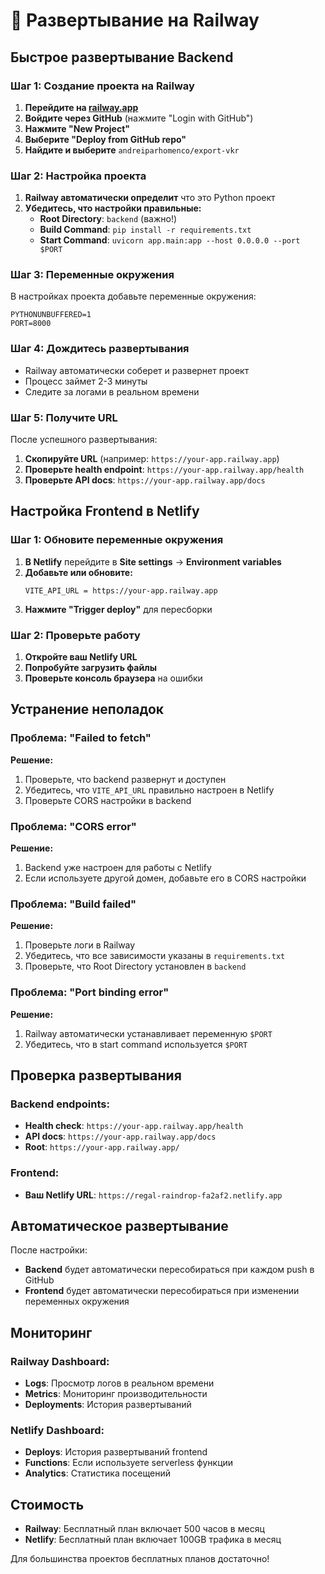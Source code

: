 # 🚀 Развертывание на Railway

## Быстрое развертывание Backend

### Шаг 1: Создание проекта на Railway

1. **Перейдите на [railway.app](https://railway.app)**
2. **Войдите через GitHub** (нажмите "Login with GitHub")
3. **Нажмите "New Project"**
4. **Выберите "Deploy from GitHub repo"**
5. **Найдите и выберите** `andreiparhomenco/export-vkr`

### Шаг 2: Настройка проекта

1. **Railway автоматически определит** что это Python проект
2. **Убедитесь, что настройки правильные:**
   - **Root Directory**: `backend` (важно!)
   - **Build Command**: `pip install -r requirements.txt`
   - **Start Command**: `uvicorn app.main:app --host 0.0.0.0 --port $PORT`

### Шаг 3: Переменные окружения

В настройках проекта добавьте переменные окружения:
```
PYTHONUNBUFFERED=1
PORT=8000
```

### Шаг 4: Дождитесь развертывания

- Railway автоматически соберет и развернет проект
- Процесс займет 2-3 минуты
- Следите за логами в реальном времени

### Шаг 5: Получите URL

После успешного развертывания:
1. **Скопируйте URL** (например: `https://your-app.railway.app`)
2. **Проверьте health endpoint**: `https://your-app.railway.app/health`
3. **Проверьте API docs**: `https://your-app.railway.app/docs`

## Настройка Frontend в Netlify

### Шаг 1: Обновите переменные окружения

1. **В Netlify** перейдите в **Site settings** → **Environment variables**
2. **Добавьте или обновите:**
   ```
   VITE_API_URL = https://your-app.railway.app
   ```
3. **Нажмите "Trigger deploy"** для пересборки

### Шаг 2: Проверьте работу

1. **Откройте ваш Netlify URL**
2. **Попробуйте загрузить файлы**
3. **Проверьте консоль браузера** на ошибки

## Устранение неполадок

### Проблема: "Failed to fetch"
**Решение:**
1. Проверьте, что backend развернут и доступен
2. Убедитесь, что `VITE_API_URL` правильно настроен в Netlify
3. Проверьте CORS настройки в backend

### Проблема: "CORS error"
**Решение:**
1. Backend уже настроен для работы с Netlify
2. Если используете другой домен, добавьте его в CORS настройки

### Проблема: "Build failed"
**Решение:**
1. Проверьте логи в Railway
2. Убедитесь, что все зависимости указаны в `requirements.txt`
3. Проверьте, что Root Directory установлен в `backend`

### Проблема: "Port binding error"
**Решение:**
1. Railway автоматически устанавливает переменную `$PORT`
2. Убедитесь, что в start command используется `$PORT`

## Проверка развертывания

### Backend endpoints:
- **Health check**: `https://your-app.railway.app/health`
- **API docs**: `https://your-app.railway.app/docs`
- **Root**: `https://your-app.railway.app/`

### Frontend:
- **Ваш Netlify URL**: `https://regal-raindrop-fa2af2.netlify.app`

## Автоматическое развертывание

После настройки:
- **Backend** будет автоматически пересобираться при каждом push в GitHub
- **Frontend** будет автоматически пересобираться при изменении переменных окружения

## Мониторинг

### Railway Dashboard:
- **Logs**: Просмотр логов в реальном времени
- **Metrics**: Мониторинг производительности
- **Deployments**: История развертываний

### Netlify Dashboard:
- **Deploys**: История развертываний frontend
- **Functions**: Если используете serverless функции
- **Analytics**: Статистика посещений

## Стоимость

- **Railway**: Бесплатный план включает 500 часов в месяц
- **Netlify**: Бесплатный план включает 100GB трафика в месяц

Для большинства проектов бесплатных планов достаточно!
